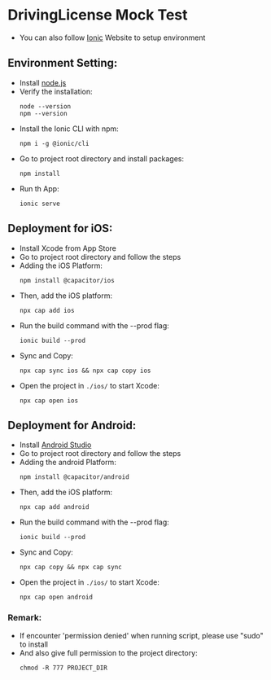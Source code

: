 # DrivingLicense Mock Test
- You can also follow [Ionic](https://ionicframework.com/) Website to setup environment

## Environment Setting:

- Install [node.js](https://nodejs.org/en/download/)
- Verify the installation:
  ```
  node --version
  npm --version
  ```
- Install the Ionic CLI with npm:
  ```
  npm i -g @ionic/cli
  ```
- Go to project root directory and install packages:
  ```
  npm install
  ```
- Run th App:
  ```
  ionic serve
  ```

## Deployment for iOS:

- Install Xcode from App Store
- Go to project root directory and follow the steps
- Adding the iOS Platform:
  ```
  npm install @capacitor/ios
  ```
- Then, add the iOS platform:
  ```
  npx cap add ios
  ```
- Run the build command with the --prod flag:
  ```
  ionic build --prod
  ```
- Sync and Copy:
  ```
  npx cap sync ios && npx cap copy ios
  ```
- Open the project in ```./ios/``` to start Xcode:
  ```
  npx cap open ios
  ```

## Deployment for Android:

- Install [Android Studio](https://developer.android.com/studio)
- Go to project root directory and follow the steps
- Adding the android Platform:
  ```
  npm install @capacitor/android
  ```
- Then, add the iOS platform:
  ```
  npx cap add android
  ```
- Run the build command with the --prod flag:
  ```
  ionic build --prod
  ```
- Sync and Copy:
  ```
  npx cap copy && npx cap sync
  ```
- Open the project in ```./ios/``` to start Xcode:
  ```
  npx cap open android
  ```
  
### Remark:
- If encounter 'permission denied' when running script, please use "sudo" to install
- And also give full permission to the project directory:
  ```
  chmod -R 777 PROJECT_DIR
  ```


